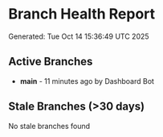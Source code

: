# Branch Health Report
Generated: Tue Oct 14 15:36:49 UTC 2025

## Active Branches
- **main** - 11 minutes ago by Dashboard Bot

## Stale Branches (>30 days)
No stale branches found

